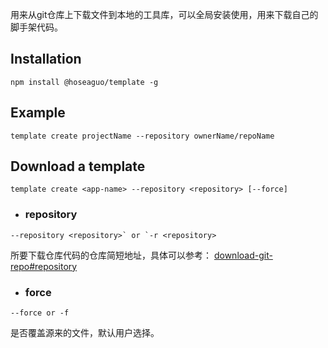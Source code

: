 用来从git仓库上下载文件到本地的工具库，可以全局安装使用，用来下载自己的脚手架代码。

## Installation
```
npm install @hoseaguo/template -g
```

## Example
```
template create projectName --repository ownerName/repoName
```

## Download a template
```
template create <app-name> --repository <repository> [--force]
```

- ### repository

```
--repository <repository>` or `-r <repository>
```

所要下载仓库代码的仓库简短地址，具体可以参考：
[download-git-repo#repository](https://www.npmjs.com/package/download-git-repo#repository)


- ### force

```
--force or -f
```

是否覆盖源来的文件，默认用户选择。
